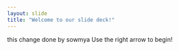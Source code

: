 ```yaml
---
layout: slide
title: "Welcome to our slide deck!"
---
```

this change done by sowmya
Use the right arrow to begin!
